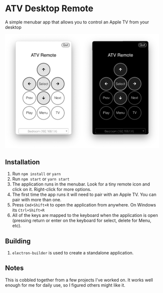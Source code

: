 # ATV Desktop Remote
A simple menubar app that allows you to control an Apple TV from your desktop

 ![What this application looks like when running in either light or dark mode](screenshot.png)
 
 ## Installation
 
 1. Run `npm install` or `yarn`
 2. Run `npm start` or `yarn start`
 3. The application runs in the menubar. Look for a tiny remote icon and click on it. Right-click for more options.
 4. The first time the app runs it will need to pair with an Apple TV. You can pair with more than one.
 5. Press `Cmd+Shift+R` to open the application from anywhere. On Windows its `Ctrl+Shift+R`
 6. All of the keys are mapped to the keyboard when the application is open (pressing return or enter on the keyboard for select, delete for Menu, etc).

## Building

1. `electron-builder` is used to create a standalone application.

## Notes

This is cobbled together from a few projects I've worked on. It works well enough for me for daily use, so I figured others might like it.

